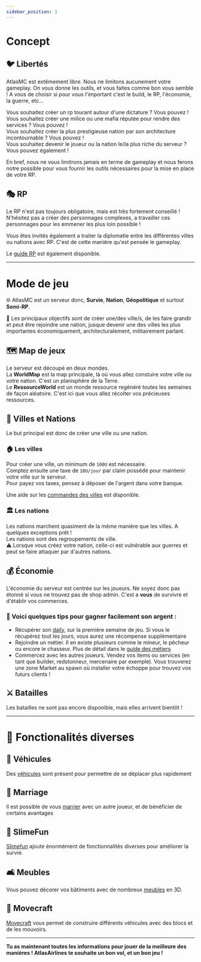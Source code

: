 ```yaml
---
sidebar_position: 3
---
```


# Concept

## :bird: Libertés

AtlasMC est extêmement libre. Nous ne limitons aucunement votre gameplay. On vous donne les outils, et vous faites comme bon vous semble ! A vous de choisir si pour vous l'important c'est le build, le RP, l'économie, la guerre, etc...
 
Vous souhaitez créer un rp tourant autour d'une dictature ? Vous pouvez !\
Vous souhaitez créer une milice ou une mafia réputée pour rendre des services ? Vous pouvez !\
Vous souhaitez créer la plus prestigieuse nation par son architecture incontournable ? Vous pouvez !\
Vous souhaitez devenir le joueur ou la nation le/la plus riche du serveur ? Vous pouvez également !


En bref, nous ne vous limitrons jamais en terme de gameplay et nous ferons notre possible pour vous fournir les outils nécessaires pour la mise en place de votre RP.

## :performing_arts: RP

Le RP n'est pas toujours obligatoire, mais est très fortement conseillé ! N'hésitez pas a créer des personnages complexes, a travailler ces personnages pour les emmener les plus loin possible !

Vous êtes invités également a traiter la diplomatie entre les différentes villes ou nations avec RP. C'est de cette manière qu'est pensée le gameplay.

Le [guide RP](https://blank.org) est également disponible.

---

# Mode de jeu

:globe_with_meridians: AtlasMC est un serveur donc, __Survie__, __Nation__, __Géopolitique__ et surtout __Semi-RP__.

:dart: Les principaux objectifs sont de créer une/des ville/s, de les faire grandir et peut être rejoindre une nation, jusque devenir une des villes les plus importantes économiquement, architecturalement, militairement parlant. 

## :world_map: Map de jeux

Le serveur est découpé en deux mondes.\
La **WorldMap** est la map principale, là où vous allez constuire votre ville ou votre nation. C'est un planisphère de la Terre.\
Le **RessourceWorld** est un monde ressource regénéré toutes les semaines de façon aléatoire. C'est ici que vous allez récolter vos précieuses ressources.

## :house_with_garden: Villes et Nations

Le but principal est donc de créer une ville ou une nation.

### :house: Les villes

Pour créer une ville, un minimum de `100U` est nécessaire.\
Comptez ensuite une taxe de `10U/jour` par claim possédé pour maintenir votre ville sur le serveur.\
Pour payez vos taxes, pensez à déposer de l'argent dans votre banque. 

Une aide sur les [commandes des villes](/docs/commands/towny.md) est disponible.

### :classical_building: Les nations

Les nations marchent quasiment de la même manière que les villes. A quelques exceptions prêt !\
Les nations sont des regroupements de ville. \
:warning: Lorsque vous créez votre nation, celle-ci est vulnérable aux guerres et peut se faire attaquer par d'autres nations. 

## :moneybag: Économie 

L'économie du serveur est centrée sur les joueurs. Ne soyez donc pas étonné si vous ne trouvez pas de shop admin.
C'est a **vous** de survivre et d'établir vos commerces.

### :money_with_wings: Voici quelques tips pour gagner facilement son argent :
- Récupérer son [daily](../commands/daily.md), sur la première semaine de jeu. Si vous le récupérez tout les jours, vous aurez une récompense supplémentaire
- Rejoindre un métier. Il en existe plusieurs comme le mineur, le pêcheur ou encore le chasseur. Plus de détail dans le [guide des métiers](/docs/commands/jobs.md)
- Commercez avec les autres joueurs. Vendez vos items ou services (en tant que builder, redstonneur, mercenaire par exemple). Vous trouverez une zone Market au spawn où installer votre échoppe pour trouvez vos futurs clients !
  

## :crossed_swords: Batailles

Les batailles ne sont pas encore disponible, mais elles arrivent bientôt !

---

# 📎 Fonctionalités diverses

## 🚗 Véhicules 

Des [véhicules](../commands/vehicules.md) sont présent pour permettre de se déplacer plus rapidement

## 💍 Marriage

Il est possible de vous [marrier](../commands/marriage.md) avec un autre joueur, et de bénéficier de certains avantages

## 🌴 SlimeFun

[Slimefun](../commands/slimefun.md) ajoute énormément de fonctionnalités diverses pour améliorer la survie.

## 🛋️ Meubles

Vous pouvez décorer vos bâtiments avec de nombreux [meubles](../commands/meubles.md) en 3D.

## 🚀 Movecraft

[Movecraft](../commands/movecraft.md) vous permet de construire différents véhicules avec des blocs et de les mouvoirs.

---

**__Tu as maintenant toutes les informations pour jouer de la meilleure des manières ! AtlasAirlines te souhaite un bon vol, et un bon jeu !__**